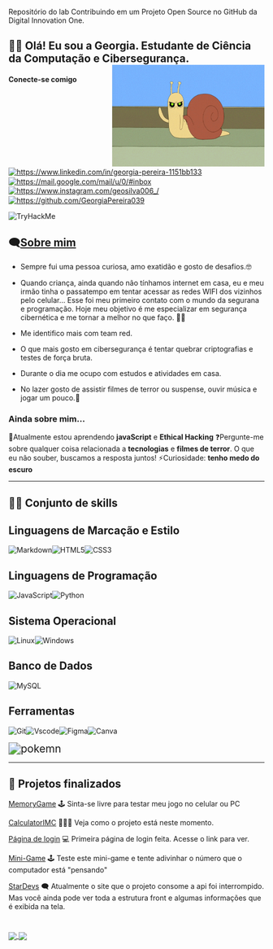 Repositório do lab Contribuindo em um Projeto Open Source no GitHub da Digital Innovation One.



## 	  👨‍💻 Olá! Eu sou a Georgia. Estudante de Ciência da Computação e Cibersegurança.					<img src ="caracol.gif" align="right" width="300vw" height="200vw" > ##

#### Conecte-se comigo ####

<a href="https://www.linkedin.com/in/georgia-pereira-1151bb133" target="blank"><img align="center" src="https://cdn-icons-png.flaticon.com/512/3128/3128329.png" alt="https://www.linkedin.com/in/georgia-pereira-1151bb133" height="30" width="40" /></a><a href="https://mail.google.com/mail/u/0/#inbox" target="blank"><img align="center" src="https://cdn-icons-png.flaticon.com/512/324/324123.png" alt="https://mail.google.com/mail/u/0/#inbox" height="30" width="40" /></a> <a href="https://www.instagram.com/geosilva006_/" target="blank"><img align="center" src="https://cdn-icons-png.flaticon.com/512/408/408707.png" alt="https://www.instagram.com/geosilva006_/" height="30" width="40" /></a> <a href="https://github.com/GeorgiaPereira039" target="blank"><img align="center" src="https://cdn-icons-png.flaticon.com/128/12868/12868746.png" alt="https://github.com/GeorgiaPereira039" height="30" width="40" /></a>

 <img src="https://tryhackme-badges.s3.amazonaws.com/SuMetal.png" alt="TryHackMe">

## 🗨[Sobre mim](https://georgiapereira039.github.io/GeorgiaPereira039/)  ##

- Sempre fui uma pessoa curiosa, amo exatidão e gosto de desafios.🤓
- Quando criança, ainda quando não tínhamos internet em casa, eu e meu irmão tinha o passatempo em tentar acessar as redes WIFI dos vizinhos pelo celular... Esse foi meu primeiro contato com o mundo da segurana e programação. Hoje meu objetivo é me especializar em segurança cibernética e me tornar a melhor no que faço. 🐱‍💻

- Me identifico mais com team red.
- O que mais gosto em cibersegurança é tentar quebrar criptografias e testes de força bruta.
- Durante o dia me ocupo com estudos e atividades em casa.
- No lazer gosto de assistir filmes de terror ou suspense, ouvir música e jogar um pouco.👻

### Ainda sobre mim... ###

🌱Atualmente estou aprendendo **javaScript** e **Ethical Hacking**
❓Pergunte-me sobre qualquer coisa relacionada a **tecnologias** e **filmes de terror**. O que eu não souber, buscamos a resposta juntos!
⚡Curiosidade: **tenho medo do escuro**

_______________________________________________________________________________________________________________________________________________________________________

## 🐱‍🐉 Conjunto de skills



## Linguagens de Marcação e Estilo

![Markdown](https://img.shields.io/badge/Markdown-000?style=for-the-badge&logo=markdown)![HTML5](https://img.shields.io/badge/HTML5-E34F26?style=for-the-badge&logo=html5&logoColor=white)![CSS3](https://img.shields.io/badge/CSS3-1572B6?style=for-the-badge&logo=css3&logoColor=white)



## Linguagens de Programação

![JavaScript](https://img.shields.io/badge/JavaScript-F7DF1E?style=for-the-badge&logo=javascript&logoColor=black)![Python](https://img.shields.io/badge/python-3670A0?style=for-the-badge&logo=python&logoColor=ffdd54)



## Sistema Operacional

![Linux](https://img.shields.io/badge/Linux-000?style=for-the-badge&logo=linux&logoColor=FCC624)![Windows](https://img.shields.io/badge/Windows-000?style=for-the-badge&logo=windows&logoColor=2CA5E0)



## Banco de Dados

![MySQL](https://img.shields.io/badge/MySQL-00000F?style=for-the-badge&logo=mysql&logoColor=white)

## Ferramentas

![Git](https://img.shields.io/badge/GIT-E44C30?style=for-the-badge&logo=git&logoColor=white)![Vscode](https://img.shields.io/badge/Vscode-007ACC?style=for-the-badge&logo=visual-studio-code&logoColor=white)![Figma](https://img.shields.io/badge/Figma-696969?style=for-the-badge&logo=figma&logoColor=figma)![Canva](https://img.shields.io/badge/Canva-%2300C4CC.svg?&style=for-the-badge&logo=Canva&logoColor=white)

<img src="https://www.imagensanimadas.com/data/media/1446/pokemon-imagem-animada-0098.gif" alt="pokemn" align="center" style="zoom:150%;" />

_____________________________________________________________________________________________________________________________________________________________________________________________________________________________________________________________________________________________________________________________________________________________________


## 👾 Projetos finalizados ## 

[MemoryGame](https://georgiapereira039.github.io/MemoriaGame/jogo.html) 🕹 Sinta-se livre para testar meu jogo no celular ou PC

[CalculatorIMC](https://georgiapereira039.github.io/CalculadoraIMC/imc.html) 👩🏻‍💻 Veja como o projeto está neste momento.

[Página de login](https://georgiapereira039.github.io/Projeto1Loginhelper/loginhelper.html) 💻 Primeira página de login feita. Acesse o link para ver.

[Mini-Game](https://georgiapereira039.github.io/Projeto2GuessNumber/) 🕹 Teste este mini-game e tente adivinhar o número que o computador está "pensando"

[StarDevs](https://georgiapereira039.github.io/Projeto3StarDevs/star.html) 🗨 Atualmente o site que o projeto consome a api foi interrompido. Mas você ainda pode ver toda a estrutura front e algumas informações que é exibida na tela.

# #

<a href="https://github.com/GeorgiaPereira039/GeorgiaPereira039">
  <img align="center" src="https://github-readme-stats.vercel.app/api?username=GeorgiaPereira039&show_icons=true&theme=tokyonight&border_radius=30" />
</a>
<a href="https://github.com/GeorgiaPereira039/GeorgiaPereira039">
  <img align="center" src="https://github-readme-stats.vercel.app/api/top-langs/?username=GeorgiaPereira039&show_icons=true&theme=tokyonight&border_radius=30&layout=compact"/></a>

# #
